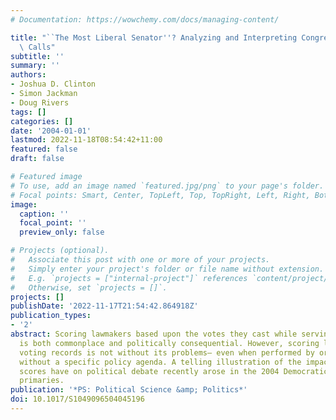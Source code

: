```yaml
---
# Documentation: https://wowchemy.com/docs/managing-content/

title: "``The Most Liberal Senator''? Analyzing and Interpreting Congressional Roll\
  \ Calls"
subtitle: ''
summary: ''
authors:
- Joshua D. Clinton
- Simon Jackman
- Doug Rivers
tags: []
categories: []
date: '2004-01-01'
lastmod: 2022-11-18T08:54:42+11:00
featured: false
draft: false

# Featured image
# To use, add an image named `featured.jpg/png` to your page's folder.
# Focal points: Smart, Center, TopLeft, Top, TopRight, Left, Right, BottomLeft, Bottom, BottomRight.
image:
  caption: ''
  focal_point: ''
  preview_only: false

# Projects (optional).
#   Associate this post with one or more of your projects.
#   Simply enter your project's folder or file name without extension.
#   E.g. `projects = ["internal-project"]` references `content/project/deep-learning/index.md`.
#   Otherwise, set `projects = []`.
projects: []
publishDate: '2022-11-17T21:54:42.864918Z'
publication_types:
- '2'
abstract: Scoring lawmakers based upon the votes they cast while serving in Congress
  is both commonplace and politically consequential. However, scoring legislators'
  voting records is not without its problems— even when performed by organizations
  without a specific policy agenda. A telling illustration of the impact that these
  scores have on political debate recently arose in the 2004 Democratic presidential
  primaries.
publication: '*PS: Political Science &amp; Politics*'
doi: 10.1017/S1049096504045196
---
```

